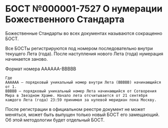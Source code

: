 # БОСТ №000001-7527 О нумерации Божественного Стандарта

Божественные Стандарты во всех документах называются сокращенно БОСТ.

Все БОСТы регистрируются под номером последовательно внутри текущего Лета (года). После наступления нового Лета (года) нумерация начинается заново.

Формат номера AAAAAA-BBBBB

```
Где 
AAAAAA – порядковый уникальный номер внутри Лета (BBBBB) начинающийся от 1.
BBBBB – порядковый уникальный номер Лета начинающийся от Сотворения Мира в Звездном Храме. Начало лета отсчитывается от 21 сентября каждого Лета (года) 23:59 принимая за нулевой меридиан пока Москву.
```

После регистрации в официальном реестре документ не может меняться, может быть выпущен только новый БОСТ его замещающий. Об этой методологии будет отдельный БОСТ.
